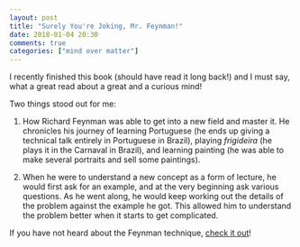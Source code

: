 ```yaml
---
layout: post
title: "Surely You're Joking, Mr. Feynman!"
date: 2018-01-04 20:30
comments: true
categories: ["mind over matter"]
---
```


I recently finished this book (should have read it long back!) and I must say, what a great read about a great and a curious mind!

Two things stood out for me:

1. How Richard Feynman was able to get into a new field and master it. He chronicles his journey of learning Portuguese (he ends up giving a technical talk entirely in Portuguese in Brazil), playing *frigideira* (he plays it in the Carnaval in Brazil), and learning painting (he was able to make several portraits and sell some paintings).

2. When he were to understand a new concept as a form of lecture, he would first ask for an example, and at the very beginning ask various questions. As he went along, he would keep working out the details of the problem against the example he got. This allowed him to understand the problem better when it starts to get complicated.

If you have not heard about the Feynman technique, [check it out](https://mattyford.com/blog/2014/1/23/the-feynman-technique-model)!
